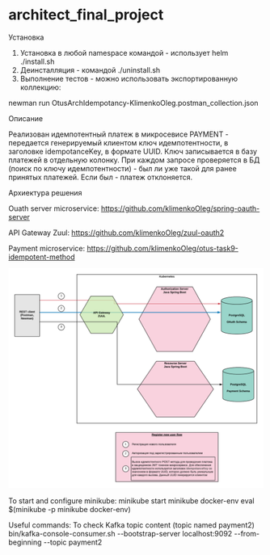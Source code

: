 # architect_final_project

Установка 

1) Установка в любой namespace командой - использует helm
./install.sh 
2) Деинсталляция - командой ./uninstall.sh
3) Выполнение тестов - можно использовать экспортированную коллекцию:

newman run OtusArchIdempotancy-KlimenkoOleg.postman_collection.json


Описание

Реализован идемпотентный платеж в микросевисе PAYMENT - передается генерируемый клиентом ключ идемпотентности, в заголовке idempotanceKey, в формате UUID.
Ключ записывается в базу платежей в отдельную колонку. При каждом запросе проверяется в БД (поиск по ключу идемпотентности) - был ли уже такой для ранее принятых платежей. Если был - платеж отклоняется. 


Архиектура решения

Ouath server microservice:  https://github.com/klimenkoOleg/spring-oauth-server

API Gateway Zuul: https://github.com/klimenkoOleg/zuul-oauth2

Payment microservice: https://github.com/klimenkoOleg/otus-task9-idempotent-method



![Architecture](https://github.com/klimenkoOleg/architect_final_project/blob/master/OTUS%20Architecture%20training%20-%20Idempotancy%20lesson.png?raw=true)


To start and configure minikube:
minikube start
minikube docker-env
eval $(minikube -p minikube docker-env)



Useful commands:
To check Kafka topic content (topic named payment2)
bin/kafka-console-consumer.sh --bootstrap-server localhost:9092 --from-beginning --topic payment2